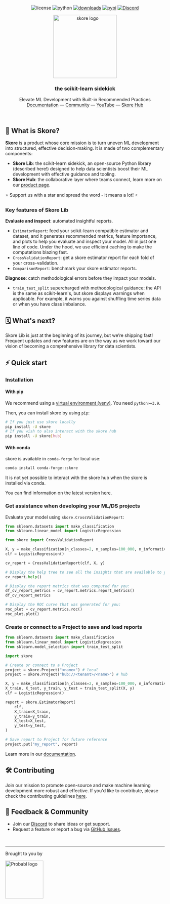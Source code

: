 <div align="center">

  ![license](https://img.shields.io/pypi/l/skore)
  ![python](https://img.shields.io/badge/python-3.9%20%7C%203.10%20%7C%203.11%20%7C%203.12-blue?style=flat&logo=python)
  [![downloads](https://static.pepy.tech/badge/skore/month)](https://pepy.tech/projects/skore)
  [![pypi](https://img.shields.io/pypi/v/skore)](https://pypi.org/project/skore/)
  [![Discord](https://img.shields.io/discord/1275821367324840119?label=Discord)](https://discord.probabl.ai/)

</div>

<div align="center">

  <picture>
    <source srcset="https://media.githubusercontent.com/media/probabl-ai/skore/main/sphinx/_static/images/Logo_Skore_Dark@2x.svg" media="(prefers-color-scheme: dark)">
    <img width="200" src="https://media.githubusercontent.com/media/probabl-ai/skore/main/sphinx/_static/images/Logo_Skore_Light@2x.svg" alt="skore logo">
  </picture>
  <h3>the scikit-learn sidekick</h3>

Elevate ML Development with Built-in Recommended Practices \
[Documentation](https://docs.skore.probabl.ai) — [Community](https://discord.probabl.ai) — [YouTube](https://youtube.com/playlist?list=PLSIzlWDI17bTpixfFkooxLpbz4DNQcam3) — [Skore Hub](https://probabl.ai/skore)

</div>

<br />

## 🧩 What is Skore?

**Skore** is a product whose core mission is to turn uneven ML development into structured, effective decision-making. It is made of two complementary components:
- **Skore Lib**: the scikit-learn sidekick, an open-source Python library (described here!) designed to help data scientists boost their ML development with effective guidance and tooling.
- **Skore Hub**: the collaborative layer where teams connect, learn more on our [product page](https://probabl.ai/skore).

⭐ Support us with a star and spread the word - it means a lot! ⭐

### Key features of Skore Lib

**Evaluate and inspect**: automated insightful reports.
- `EstimatorReport`: feed your scikit-learn compatible estimator and dataset, and it generates recommended metrics, feature importance, and plots to help you evaluate and inspect your model. All in just one line of code. Under the hood, we use efficient caching to make the computations blazing fast.
- `CrossValidationReport`: get a skore estimator report for each fold of your cross-validation.
- `ComparisonReport`: benchmark your skore estimator reports.

**Diagnose**: catch methodological errors before they impact your models.
  - `train_test_split` supercharged with methodological guidance: the API is the same as scikit-learn's, but skore displays warnings when applicable. For example, it warns you against shuffling time series data or when you have class imbalance.

## 🗓️ What's next?

Skore Lib is just at the beginning of its journey, but we’re shipping fast! Frequent updates and new features are on the way as we work toward our vision of becoming a comprehensive library for data scientists.

## ⚡️ Quick start

### Installation

#### With pip

We recommend using a [virtual environment (venv)](https://docs.python.org/3/tutorial/venv.html). You need `python>=3.9`.

Then, you can install skore by using `pip`:
```bash
# If you just use skore locally
pip install -U skore
# If you wish to also interact with the skore hub
pip install -U skore[hub]
```

#### With conda

skore is available in `conda-forge` for local use:

```bash
conda install conda-forge::skore
```

It is not yet possible to interact with the skore hub when the skore is installed via conda.

You can find information on the latest version [here](https://anaconda.org/conda-forge/skore).

### Get assistance when developing your ML/DS projects

Evaluate your model using `skore.CrossValidationReport`:
```python
from sklearn.datasets import make_classification
from sklearn.linear_model import LogisticRegression

from skore import CrossValidationReport

X, y = make_classification(n_classes=2, n_samples=100_000, n_informative=4)
clf = LogisticRegression()

cv_report = CrossValidationReport(clf, X, y)

# Display the help tree to see all the insights that are available to you
cv_report.help()
```

```python
# Display the report metrics that was computed for you:
df_cv_report_metrics = cv_report.metrics.report_metrics()
df_cv_report_metrics
```

```python
# Display the ROC curve that was generated for you:
roc_plot = cv_report.metrics.roc()
roc_plot.plot()
```

### Create or connect to a Project to save and load reports

```python
from sklearn.datasets import make_classification
from sklearn.linear_model import LogisticRegression
from sklearn.model_selection import train_test_split

import skore

# Create or connect to a Project
project = skore.Project("<name>") # local
project = skore.Project("hub://<tenant>/<name>") # hub

X, y = make_classification(n_classes=2, n_samples=100_000, n_informative=4)
X_train, X_test, y_train, y_test = train_test_split(X, y)
clf = LogisticRegression()

report = skore.EstimatorReport(
    clf,
    X_train=X_train,
    y_train=y_train,
    X_test=X_test,
    y_test=y_test,
)

# Save report to Project for future reference
project.put("my_report", report)
```

Learn more in our [documentation](https://docs.skore.probabl.ai).


## 🛠️ Contributing

Join our mission to promote open-source and make machine learning development more robust and effective. If you'd like to contribute, please check the contributing guidelines [here](https://github.com/probabl-ai/skore/blob/main/CONTRIBUTING.rst).


## 👋 Feedback & Community

-   Join our [Discord](https://discord.probabl.ai/) to share ideas or get support.
-   Request a feature or report a bug via [GitHub Issues](https://github.com/probabl-ai/skore/issues).

<br />

---

Brought to you by

<a href="https://probabl.ai/skore" target="_blank">
    <picture>
        <source srcset="https://media.githubusercontent.com/media/probabl-ai/skore/main/sphinx/_static/images/Probabl-logo-orange.png" media="(prefers-color-scheme: dark)">
        <img width="120" src="https://media.githubusercontent.com/media/probabl-ai/skore/main/sphinx/_static/images/Probabl-logo-blue.png" alt="Probabl logo">
    </picture>
</a>
